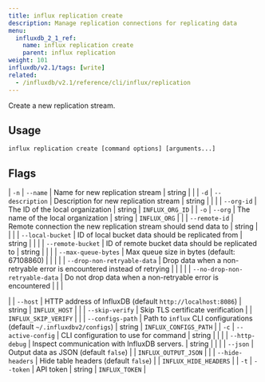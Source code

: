 ```yaml
---
title: influx replication create
description: Manage replication connections for replicating data
menu:
  influxdb_2_1_ref:
    name: influx replication create
    parent: influx replication
weight: 101
influxdb/v2.1/tags: [write]
related:
  - /influxdb/v2.1/reference/cli/influx/replication
---
```


Create a new replication stream.

## Usage
```   
influx replication create [command options] [arguments...]
```

## Flags

| `-n` | `--name`                       | Name for new replication stream                                         | string |                 |
| `-d` | `--description`                | Description for new replication stream                                  | string |                 |
|      | `--org-id`                     | The ID of the local organization                                        | string | `INFLUX_ORG_ID` |
| `-o` | `--org`                        | The name of the local organization                                      | string | `INFLUX_ORG`    |
|      | `--remote-id`                  | Remote connection the new replication stream should send data to        | string |                 |
|      | `--local-bucket`               | ID of local bucket data should be replicated from                       | string |                 |
|      | `--remote-bucket`              | ID of remote bucket data should be replicated to                        | string |                 |
|      | `--max-queue-bytes`            | Max queue size in bytes (default: 67108860)                             |        |                 |
|      | `--drop-non-retryable-data`    | Drop data when a non-retryable error is encountered instead of retrying |        |                 |
|      | `--no-drop-non-retryable-data` | Do not drop data when a non-retryable error is encountered              |        |                 |

|      | `--host`          | HTTP address of InfluxDB (default `http://localhost:8086`)            | string     | `INFLUX_HOST`         |
|      | `--skip-verify`   | Skip TLS certificate verification                                     |            | `INFLUX_SKIP_VERIFY`  |
|      | `--configs-path`  | Path to `influx` CLI configurations (default `~/.influxdbv2/configs`) | string     | `INFLUX_CONFIGS_PATH` |
| `-c` | `--active-config` | CLI configuration to use for command                                  | string     |                       |
|      | `--http-debug`    | Inspect communication with InfluxDB servers.                          | string     |                       |
|      | `--json`          | Output data as JSON (default `false`)                                 |            | `INFLUX_OUTPUT_JSON`  |
|      | `--hide-headers`  | Hide table headers (default `false`)                                  |            | `INFLUX_HIDE_HEADERS` |
| `-t` | `--token`         | API token                                                             | string     | `INFLUX_TOKEN`        |
